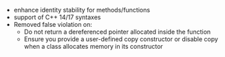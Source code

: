 - enhance identity stability for methods/functions
- support of C++ 14/17 syntaxes
- Removed false violation on:
  - Do not return a dereferenced pointer allocated inside the function
  - Ensure you provide a user-defined copy constructor or disable copy when a class allocates memory in its constructor
